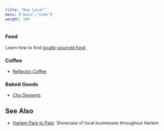 ```yaml
---
title: "Buy Local"
menu: ["main","side"]
weight: 500
---
```


### Food

Learn how to find [locally-sourced food](localfood).

### Coffee

- [Reflector Coffee](https://www.reflectorcoffee.com/)

### Baked Goods

- [Chu Desserts](https://www.instagram.com/chudessertnyc)

## See Also

- [Harlem Park to Park](https://harlemparktopark.org/): Showcase of local businesses throughout Harlem
